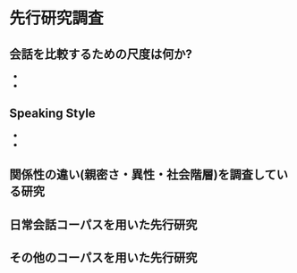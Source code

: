 # 先行研究調査

## 会話を比較するための尺度は何か?
- 
- 

## Speaking Style
- 
- 

## 関係性の違い(親密さ・異性・社会階層)を調査している研究


## 日常会話コーパスを用いた先行研究

## その他のコーパスを用いた先行研究
